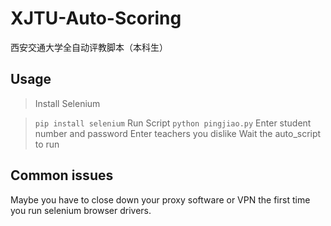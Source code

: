 # XJTU-Auto-Scoring
西安交通大学全自动评教脚本（本科生）

## Usage

> Install Selenium

> ` pip install selenium `
> Run Script
> ` python pingjiao.py `
> Enter student number and password
> Enter teachers you dislike
> Wait the auto_script to run

## Common issues

Maybe you have to close down your proxy software or VPN the first time you run selenium browser drivers.
